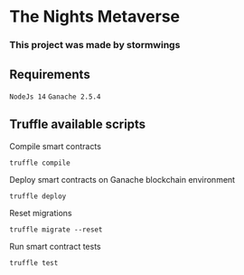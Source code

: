 # The Nights Metaverse

### This project was made by stormwings

## Requirements

`NodeJs 14`
`Ganache 2.5.4`

## Truffle available scripts

Compile smart contracts

`truffle compile`

Deploy smart contracts on Ganache blockchain environment

`truffle deploy`

Reset migrations

`truffle migrate --reset`

Run smart contract tests

`truffle test`
